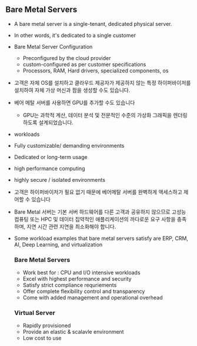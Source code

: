 ## Bare Metal Servers
- A bare metal server is a single-tenant, dedicated physical server.
- In other words, it's dedicated to a single customer 
- Bare Metal Server Configuration
  - Preconfigured by the cloud provider 
  - custom-configured as per customer specifications
  - Processors, RAM, Hard drivers, specialized components, os
- 고객은 자체 OS를 설치하고 클라우드 제공자가 제공하지 않는 특정 하이퍼바이저를 설치하여 자체 가상 머신과 팜을 생성할 수도 있습니다.
- 베어 메탈 서버를 사용하면 GPU를 추가할 수도 있습니다
  - GPU는 과학적 계산, 데이터 분석 및 전문적인 수준의 가상화 그래픽을 렌더링하도록 설계되었습니다. 
-  workloads
  -  Fully customizable/ demanding environments
  -  Dedicated or long-term usage
  -  high performance computing
  -  highly secure / isolated environments
- 고객은 하이퍼바이저가 필요 없기 때문에 베어메탈 서버를 완벽하게 액세스하고 제어할 수 있습니다
- Bare Metal 서버는 기본 서버 하드웨어를 다른 고객과 공유하지 않으므로 고성능 컴퓨팅 또는 HPC 및 데이터 집약적인 애플리케이션의 까다로운 요구 사항을 충족하며, 지연 시간 관련 지연을 최소화해야 합니다.
- Some workload examples that bare metal servers satisfy are ERP, CRM, AI, Deep Learning, and virtualization
  
  ### Bare Metal Servers
  - Work best for : CPU and I/O intensive workloads
  - Excel with highest performance and security
  - Satisfy strict compliance requriements
  - Offer complete flexibility control and transparency
  - Come with added management and operational overhead

  ### Virtual Server
  - Rapidly provisioned
  - Provide an elastic & scalavle environment
  - Low cost to use
